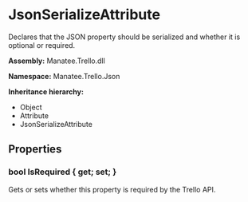 # JsonSerializeAttribute

Declares that the JSON property should be serialized and whether it is optional or required.

**Assembly:** Manatee.Trello.dll

**Namespace:** Manatee.Trello.Json

**Inheritance hierarchy:**

- Object
- Attribute
- JsonSerializeAttribute

## Properties

### bool IsRequired { get; set; }

Gets or sets whether this property is required by the Trello API.

